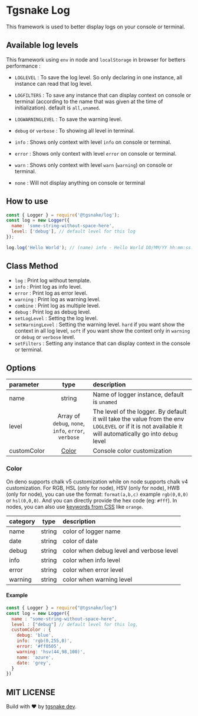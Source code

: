 # Tgsnake Log

This framework is used to better display logs on your console or terminal.

## Available log levels

This framework using `env` in node and `localStorage` in browser for betters performance :

- `LOGLEVEL` : To save the log level. So only declaring in one instance, all instance can read that log level.
- `LOGFILTERS` : To save any instance that can display context on console or terminal (according to the name that was given at the time of initialization). default is `all,unamed`.
- `LOGWARNINGLEVEL` : To save the warning level.

- `debug` or `verbose` : To showing all level in terminal.
- `info` : Shows only context with level `info` on console or terminal.
- `error` : Shows only context with level `error` on console or terminal.
- `warn` : Shows only context with level `warn` (`warning`) on console or terminal.
- `none` : Will not display anything on console or terminal

## How to use

```js
const { Logger } = require('@tgsnake/log');
const log = new Logger({
  name: 'some-string-without-space-here',
  level: ['debug'], // default level for this log
});

log.log('Hello World'); // (name) info - Hello World DD/MM/YY hh:mm:ss.ms
```

## Class Method

- `log` : Print log without template.
- `info` : Print log as info level.
- `error` : Print log as error level.
- `warning` : Print log as warning level.
- `combine` : Print log as multiple level.
- `debug` : Print log as debug level.
- `setLogLevel` : Setting the log level.
- `setWarningLevel` : Setting the warning level. `hard` if you want show the context in all log level, `soft` if you want show the context only in `warning` or `debug` or `verbose` level.
- `setFilters` : Setting any instance that can display context in the console or terminal.

## Options

| parameter | type | description |
| :-- | :-: | :-- |
| name | string | Name of logger instance, default is `unamed` |
| level | Array of `debug`, `none`, `info`, `error`, `verbose` | The level of the logger. By default it will take the value from the env `LOGLEVEL` or if it is not available it will automatically go into `debug` level |
| customColor | [Color](#color) | Console color customization |

### Color

On deno supports chalk v5 customization while on node supports chalk v4 customization. For RGB, HSL (only for node), HSV (only for node), HWB (only for node), you can use the format: `format(a,b,c)` example `rgb(0,0,0)` or `hsl(0,0,0)`. And you can directly provide the hex code (eg: `#fff`). In nodes, you can also use [keywords from CSS](https://www.w3.org/wiki/CSS/Properties/color/keywords) like `orange`.

| category |  type  | description                              |
| :------- | :----: | :--------------------------------------- |
| name     | string | color of logger name                     |
| date     | string | color of date                            |
| debug    | string | color when debug level and verbose level |
| info     | string | color when info level                    |
| error    | string | color when error level                   |
| warning  | string | color when warning level                 |

#### Example

```js
const { Logger } = require("@tgsnake/log")
const log = new Logger({
  name : "some-string-without-space-here",
  level : ["debug"] // default level for this log,
  customColor : {
    debug: 'blue',
    info: 'rgb(0,255,0)',
    error: '#ff0505',
    warning: 'hsv(44,98,100)',
    name: 'azure',
    date: 'grey',
  }
})
```

## MIT LICENSE

Build with ♥️ by [tgsnake dev](https://t.me/tgsnakechat).
